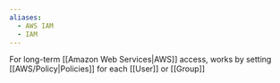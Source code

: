 ```yaml
---
aliases:
  - AWS IAM
  - IAM
---
```

For long-term [[Amazon Web Services|AWS]] access, works by setting [[AWS/Policy|Policies]] for each [[User]] or [[Group]]